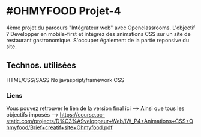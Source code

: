 <h1>#OHMYFOOD Projet-4</h1>

4ème projet du parcours "Intégrateur web" avec Openclassrooms.
L'objectif ? Développer en mobile-first et intégrez des animations CSS sur un site de restaurant gastronomique. S'occuper également de la partie reponsive du site.

<h2>Technos. utilisées</h2>

HTML/CSS/SASS
No javaspript/framework CSS

<h3>Liens</h3>

Vous pouvez retrouver le lien de la version final ici --> 
Ainsi que tous les objectifs imposés --> https://course.oc-static.com/projects/D%C3%A9veloppeur+Web/IW_P4+Animations+CSS+Ohmyfood/Brief+creatif+site+Ohmyfood.pdf
